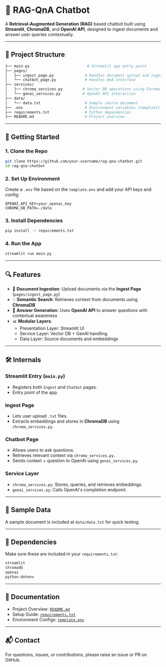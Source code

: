 
# 💬 RAG-QnA Chatbot

A **Retrieval-Augmented Generation (RAG)** based chatbot built using **Streamlit**, **ChromaDB**, and **OpenAI API**, designed to ingest documents and answer user queries contextually.

---

## 📁 Project Structure

```bash
├── main.py                          # Streamlit app entry point
├── pages/
│   ├── ingest_page.py              # Handles document upload and ingestion
│   └── chatbot_page.py             # Handles QnA interface
├── services/
│   ├── chroma_services.py         # Vector DB operations using Chroma
│   └── genai_services.py          # OpenAI API interaction
├── data/
│   └── data.txt                    # Sample source document
├── .env                            # Environment variables (template)
├── requirements.txt                # Python dependencies
├── README.md                       # Project overview
```

---

## 🚀 Getting Started

### 1. Clone the Repo

```bash
git clone https://github.com/your-username/rag-qna-chatbot.git
cd rag-qna-chatbot
```

### 2. Set Up Environment

Create a `.env` file based on the `template.env` and add your API keys and config:

```env
OPENAI_API_KEY=your_openai_key
CHROMA_DB_PATH=./data
```

### 3. Install Dependencies

```bash
pip install -r requirements.txt
```

### 4. Run the App

```bash
streamlit run main.py
```

---

## 🔍 Features

- 📄 **Document Ingestion**: Upload documents via the **Ingest Page** (`pages/ingest_page.py`)
- 💡 **Semantic Search**: Retrieves context from documents using **ChromaDB**
- 🧠 **Answer Generation**: Uses **OpenAI API** to answer questions with contextual awareness
- 📊 **Modular Layers**:
  - Presentation Layer: Streamlit UI
  - Service Layer: Vector DB + GenAI handling
  - Data Layer: Source documents and embeddings

---

## 🛠️ Internals

### Streamlit Entry (`main.py`)
- Registers both `Ingest` and `Chatbot` pages.
- Entry point of the app.

### Ingest Page
- Lets user upload `.txt` files.
- Extracts embeddings and stores in **ChromaDB** using `chroma_services.py`.

### Chatbot Page
- Allows users to ask questions.
- Retrieves relevant context via `chroma_services.py`.
- Sends context + question to OpenAI using `genai_services.py`.

### Service Layer
- `chroma_services.py`: Stores, queries, and retrieves embeddings.
- `genai_services.py`: Calls OpenAI's completion endpoint.

---

## 🧪 Sample Data

A sample document is included at `data/data.txt` for quick testing.

---

## 📄 Dependencies

Make sure these are included in your `requirements.txt`:

```txt
streamlit
chromadb
openai
python-dotenv
```

---

## 📘 Documentation

- Project Overview: [`README.md`](README.md)
- Setup Guide: [`requirements.txt`](requirements.txt)
- Environment Configs: [`template.env`](template.env)

---

## 📬 Contact

For questions, issues, or contributions, please raise an issue or PR on GitHub.
